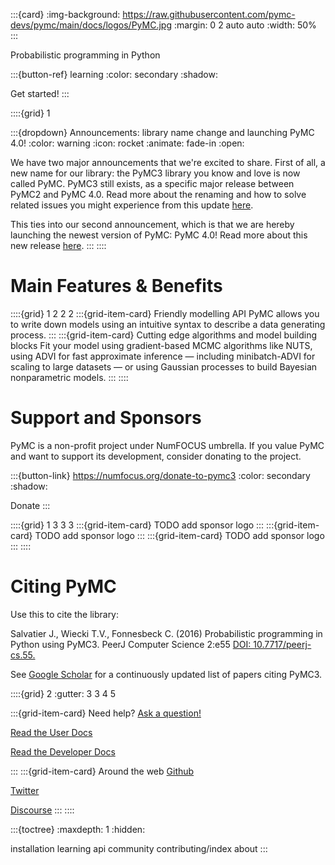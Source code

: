 :::{card}
:img-background: https://raw.githubusercontent.com/pymc-devs/pymc/main/docs/logos/PyMC.jpg
:margin: 0 2 auto auto
:width: 50%
:::

Probabilistic programming in Python

:::{button-ref} learning
:color: secondary
:shadow:

Get started!
:::

::::{grid} 1

:::{dropdown} Announcements: library name change and launching PyMC 4.0!
:color: warning
:icon: rocket
:animate: fade-in
:open:

We have two major announcements that we're excited to share. First of all, a new name for our library: the PyMC3 library you know and love is now called PyMC. PyMC3 still exists, as a specific major release between PyMC2 and PyMC 4.0. Read more about the renaming and how to solve related issues you might experience from this update [here]().

This ties into our second announcement, which is that we are hereby launching the newest version of PyMC: PyMC 4.0! Read more about this new release [here]().
:::
::::

# Main Features & Benefits

::::{grid} 1 2 2 2
:::{grid-item-card}  Friendly modelling API
PyMC allows you to write down models using an intuitive syntax to describe a data generating process.
:::
:::{grid-item-card}  Cutting edge algorithms and model building blocks
Fit your model using gradient-based MCMC algorithms like NUTS, using ADVI for fast approximate inference — including minibatch-ADVI for scaling to large datasets — or using Gaussian processes to build Bayesian nonparametric models.
:::
::::

# Support and Sponsors

PyMC is a non-profit project under NumFOCUS umbrella. If you value PyMC and want to support its development, consider donating to the project.

:::{button-link} https://numfocus.org/donate-to-pymc3
:color: secondary
:shadow:

Donate
:::

::::{grid} 1 3 3 3
:::{grid-item-card}
TODO add sponsor logo
:::
:::{grid-item-card}
TODO add sponsor logo
:::
:::{grid-item-card}
TODO add sponsor logo
:::
::::

# Citing PyMC

Use this to cite the library:

Salvatier J., Wiecki T.V., Fonnesbeck C. (2016) Probabilistic programming in Python using PyMC3. PeerJ Computer Science 2:e55 [DOI: 10.7717/peerj-cs.55.](https://doi.org/10.7717/peerj-cs.55)

See [Google Scholar](https://scholar.google.de/scholar?oi=bibs&hl=en&authuser=1&cites=6936955228135731011) for a continuously updated list of papers citing PyMC3.

::::{grid} 2
:gutter: 3 3 4 5

:::{grid-item-card} Need help?
[Ask a question!]()

[Read the User Docs]()

[Read the Developer Docs]()

:::
:::{grid-item-card} Around the web
[Github]()

[Twitter]()

[Discourse]()
:::
::::


:::{toctree}
:maxdepth: 1
:hidden:

installation
learning
api
community
contributing/index
about
:::
